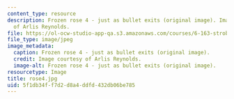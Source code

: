 ```yaml
---
content_type: resource
description: Frozen rose 4 - just as bullet exits (original image). Image courtesy
  of Arlis Reynolds.
file: https://ol-ocw-studio-app-qa.s3.amazonaws.com/courses/6-163-strobe-project-laboratory-fall-2005/5f1db34ff7d2d8a4ddfd432db06be785_rose4.jpg
file_type: image/jpeg
image_metadata:
  caption: Frozen rose 4 - just as bullet exits (original image).
  credit: Image courtesy of Arlis Reynolds.
  image-alt: Frozen rose 4 - just as bullet exits (original image).
resourcetype: Image
title: rose4.jpg
uid: 5f1db34f-f7d2-d8a4-ddfd-432db06be785
---
```


